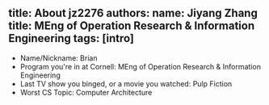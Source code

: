 title: About jz2276
authors:
  name: Jiyang Zhang
  title: MEng of Operation Research & Information Engineering
tags: [intro]
---

- Name/Nickname: Brian
- Program you're in at Cornell: MEng of Operation Research & Information Engineering
- Last TV show you binged, or a movie you watched: Pulp Fiction
- Worst CS Topic: Computer Architecture
